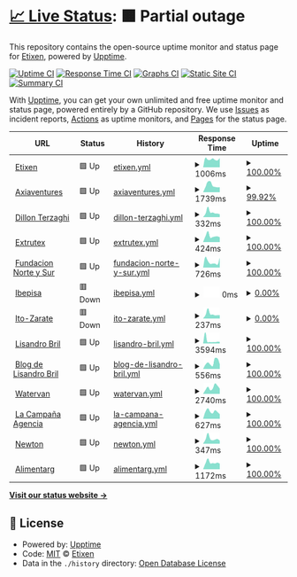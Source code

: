 # [📈 Live Status](https://Etixen.github.io/upptime): <!--live status--> **🟧 Partial outage**

This repository contains the open-source uptime monitor and status page for [Etixen](https://Etixen.github.io/upptime), powered by [Upptime](https://github.com/upptime/upptime).

[![Uptime CI](https://github.com/Etixen/upptime/workflows/Uptime%20CI/badge.svg)](https://github.com/Etixen/upptime/actions?query=workflow%3A%22Uptime+CI%22)
[![Response Time CI](https://github.com/Etixen/upptime/workflows/Response%20Time%20CI/badge.svg)](https://github.com/Etixen/upptime/actions?query=workflow%3A%22Response+Time+CI%22)
[![Graphs CI](https://github.com/Etixen/upptime/workflows/Graphs%20CI/badge.svg)](https://github.com/Etixen/upptime/actions?query=workflow%3A%22Graphs+CI%22)
[![Static Site CI](https://github.com/Etixen/upptime/workflows/Static%20Site%20CI/badge.svg)](https://github.com/Etixen/upptime/actions?query=workflow%3A%22Static+Site+CI%22)
[![Summary CI](https://github.com/Etixen/upptime/workflows/Summary%20CI/badge.svg)](https://github.com/Etixen/upptime/actions?query=workflow%3A%22Summary+CI%22)

With [Upptime](https://upptime.js.org), you can get your own unlimited and free uptime monitor and status page, powered entirely by a GitHub repository. We use [Issues](https://github.com/Etixen/upptime/issues) as incident reports, [Actions](https://github.com/Etixen/upptime/actions) as uptime monitors, and [Pages](https://Etixen.github.io/upptime) for the status page.

<!--start: status pages-->
<!-- This summary is generated by Upptime (https://github.com/upptime/upptime) -->
<!-- Do not edit this manually, your changes will be overwritten -->
<!-- prettier-ignore -->
| URL | Status | History | Response Time | Uptime |
| --- | ------ | ------- | ------------- | ------ |
| <img alt="" src="https://icons.duckduckgo.com/ip3/www.etixen.com.ico" height="13"> [Etixen](https://www.etixen.com) | 🟩 Up | [etixen.yml](https://github.com/Etixen/upptime/commits/HEAD/history/etixen.yml) | <details><summary><img alt="Response time graph" src="./graphs/etixen/response-time-week.png" height="20"> 1006ms</summary><br><a href="https://etixen.github.io/upptime/history/etixen"><img alt="Response time 1323" src="https://img.shields.io/endpoint?url=https%3A%2F%2Fraw.githubusercontent.com%2FEtixen%2Fupptime%2FHEAD%2Fapi%2Fetixen%2Fresponse-time.json"></a><br><a href="https://etixen.github.io/upptime/history/etixen"><img alt="24-hour response time 1141" src="https://img.shields.io/endpoint?url=https%3A%2F%2Fraw.githubusercontent.com%2FEtixen%2Fupptime%2FHEAD%2Fapi%2Fetixen%2Fresponse-time-day.json"></a><br><a href="https://etixen.github.io/upptime/history/etixen"><img alt="7-day response time 1006" src="https://img.shields.io/endpoint?url=https%3A%2F%2Fraw.githubusercontent.com%2FEtixen%2Fupptime%2FHEAD%2Fapi%2Fetixen%2Fresponse-time-week.json"></a><br><a href="https://etixen.github.io/upptime/history/etixen"><img alt="30-day response time 951" src="https://img.shields.io/endpoint?url=https%3A%2F%2Fraw.githubusercontent.com%2FEtixen%2Fupptime%2FHEAD%2Fapi%2Fetixen%2Fresponse-time-month.json"></a><br><a href="https://etixen.github.io/upptime/history/etixen"><img alt="1-year response time 1129" src="https://img.shields.io/endpoint?url=https%3A%2F%2Fraw.githubusercontent.com%2FEtixen%2Fupptime%2FHEAD%2Fapi%2Fetixen%2Fresponse-time-year.json"></a></details> | <details><summary><a href="https://etixen.github.io/upptime/history/etixen">100.00%</a></summary><a href="https://etixen.github.io/upptime/history/etixen"><img alt="All-time uptime 99.89%" src="https://img.shields.io/endpoint?url=https%3A%2F%2Fraw.githubusercontent.com%2FEtixen%2Fupptime%2FHEAD%2Fapi%2Fetixen%2Fuptime.json"></a><br><a href="https://etixen.github.io/upptime/history/etixen"><img alt="24-hour uptime 100.00%" src="https://img.shields.io/endpoint?url=https%3A%2F%2Fraw.githubusercontent.com%2FEtixen%2Fupptime%2FHEAD%2Fapi%2Fetixen%2Fuptime-day.json"></a><br><a href="https://etixen.github.io/upptime/history/etixen"><img alt="7-day uptime 100.00%" src="https://img.shields.io/endpoint?url=https%3A%2F%2Fraw.githubusercontent.com%2FEtixen%2Fupptime%2FHEAD%2Fapi%2Fetixen%2Fuptime-week.json"></a><br><a href="https://etixen.github.io/upptime/history/etixen"><img alt="30-day uptime 99.96%" src="https://img.shields.io/endpoint?url=https%3A%2F%2Fraw.githubusercontent.com%2FEtixen%2Fupptime%2FHEAD%2Fapi%2Fetixen%2Fuptime-month.json"></a><br><a href="https://etixen.github.io/upptime/history/etixen"><img alt="1-year uptime 99.93%" src="https://img.shields.io/endpoint?url=https%3A%2F%2Fraw.githubusercontent.com%2FEtixen%2Fupptime%2FHEAD%2Fapi%2Fetixen%2Fuptime-year.json"></a></details>
| <img alt="" src="https://icons.duckduckgo.com/ip3/www.axiaventures.com.ico" height="13"> [Axiaventures](http://www.axiaventures.com) | 🟩 Up | [axiaventures.yml](https://github.com/Etixen/upptime/commits/HEAD/history/axiaventures.yml) | <details><summary><img alt="Response time graph" src="./graphs/axiaventures/response-time-week.png" height="20"> 1739ms</summary><br><a href="https://etixen.github.io/upptime/history/axiaventures"><img alt="Response time 1246" src="https://img.shields.io/endpoint?url=https%3A%2F%2Fraw.githubusercontent.com%2FEtixen%2Fupptime%2FHEAD%2Fapi%2Faxiaventures%2Fresponse-time.json"></a><br><a href="https://etixen.github.io/upptime/history/axiaventures"><img alt="24-hour response time 3937" src="https://img.shields.io/endpoint?url=https%3A%2F%2Fraw.githubusercontent.com%2FEtixen%2Fupptime%2FHEAD%2Fapi%2Faxiaventures%2Fresponse-time-day.json"></a><br><a href="https://etixen.github.io/upptime/history/axiaventures"><img alt="7-day response time 1739" src="https://img.shields.io/endpoint?url=https%3A%2F%2Fraw.githubusercontent.com%2FEtixen%2Fupptime%2FHEAD%2Fapi%2Faxiaventures%2Fresponse-time-week.json"></a><br><a href="https://etixen.github.io/upptime/history/axiaventures"><img alt="30-day response time 1287" src="https://img.shields.io/endpoint?url=https%3A%2F%2Fraw.githubusercontent.com%2FEtixen%2Fupptime%2FHEAD%2Fapi%2Faxiaventures%2Fresponse-time-month.json"></a><br><a href="https://etixen.github.io/upptime/history/axiaventures"><img alt="1-year response time 1328" src="https://img.shields.io/endpoint?url=https%3A%2F%2Fraw.githubusercontent.com%2FEtixen%2Fupptime%2FHEAD%2Fapi%2Faxiaventures%2Fresponse-time-year.json"></a></details> | <details><summary><a href="https://etixen.github.io/upptime/history/axiaventures">99.92%</a></summary><a href="https://etixen.github.io/upptime/history/axiaventures"><img alt="All-time uptime 98.84%" src="https://img.shields.io/endpoint?url=https%3A%2F%2Fraw.githubusercontent.com%2FEtixen%2Fupptime%2FHEAD%2Fapi%2Faxiaventures%2Fuptime.json"></a><br><a href="https://etixen.github.io/upptime/history/axiaventures"><img alt="24-hour uptime 99.43%" src="https://img.shields.io/endpoint?url=https%3A%2F%2Fraw.githubusercontent.com%2FEtixen%2Fupptime%2FHEAD%2Fapi%2Faxiaventures%2Fuptime-day.json"></a><br><a href="https://etixen.github.io/upptime/history/axiaventures"><img alt="7-day uptime 99.92%" src="https://img.shields.io/endpoint?url=https%3A%2F%2Fraw.githubusercontent.com%2FEtixen%2Fupptime%2FHEAD%2Fapi%2Faxiaventures%2Fuptime-week.json"></a><br><a href="https://etixen.github.io/upptime/history/axiaventures"><img alt="30-day uptime 99.37%" src="https://img.shields.io/endpoint?url=https%3A%2F%2Fraw.githubusercontent.com%2FEtixen%2Fupptime%2FHEAD%2Fapi%2Faxiaventures%2Fuptime-month.json"></a><br><a href="https://etixen.github.io/upptime/history/axiaventures"><img alt="1-year uptime 99.84%" src="https://img.shields.io/endpoint?url=https%3A%2F%2Fraw.githubusercontent.com%2FEtixen%2Fupptime%2FHEAD%2Fapi%2Faxiaventures%2Fuptime-year.json"></a></details>
| <img alt="" src="https://icons.duckduckgo.com/ip3/www.dillonterzaghi.com.ar.ico" height="13"> [Dillon Terzaghi](https://www.dillonterzaghi.com.ar) | 🟩 Up | [dillon-terzaghi.yml](https://github.com/Etixen/upptime/commits/HEAD/history/dillon-terzaghi.yml) | <details><summary><img alt="Response time graph" src="./graphs/dillon-terzaghi/response-time-week.png" height="20"> 332ms</summary><br><a href="https://etixen.github.io/upptime/history/dillon-terzaghi"><img alt="Response time 378" src="https://img.shields.io/endpoint?url=https%3A%2F%2Fraw.githubusercontent.com%2FEtixen%2Fupptime%2FHEAD%2Fapi%2Fdillon-terzaghi%2Fresponse-time.json"></a><br><a href="https://etixen.github.io/upptime/history/dillon-terzaghi"><img alt="24-hour response time 197" src="https://img.shields.io/endpoint?url=https%3A%2F%2Fraw.githubusercontent.com%2FEtixen%2Fupptime%2FHEAD%2Fapi%2Fdillon-terzaghi%2Fresponse-time-day.json"></a><br><a href="https://etixen.github.io/upptime/history/dillon-terzaghi"><img alt="7-day response time 332" src="https://img.shields.io/endpoint?url=https%3A%2F%2Fraw.githubusercontent.com%2FEtixen%2Fupptime%2FHEAD%2Fapi%2Fdillon-terzaghi%2Fresponse-time-week.json"></a><br><a href="https://etixen.github.io/upptime/history/dillon-terzaghi"><img alt="30-day response time 350" src="https://img.shields.io/endpoint?url=https%3A%2F%2Fraw.githubusercontent.com%2FEtixen%2Fupptime%2FHEAD%2Fapi%2Fdillon-terzaghi%2Fresponse-time-month.json"></a><br><a href="https://etixen.github.io/upptime/history/dillon-terzaghi"><img alt="1-year response time 371" src="https://img.shields.io/endpoint?url=https%3A%2F%2Fraw.githubusercontent.com%2FEtixen%2Fupptime%2FHEAD%2Fapi%2Fdillon-terzaghi%2Fresponse-time-year.json"></a></details> | <details><summary><a href="https://etixen.github.io/upptime/history/dillon-terzaghi">100.00%</a></summary><a href="https://etixen.github.io/upptime/history/dillon-terzaghi"><img alt="All-time uptime 99.90%" src="https://img.shields.io/endpoint?url=https%3A%2F%2Fraw.githubusercontent.com%2FEtixen%2Fupptime%2FHEAD%2Fapi%2Fdillon-terzaghi%2Fuptime.json"></a><br><a href="https://etixen.github.io/upptime/history/dillon-terzaghi"><img alt="24-hour uptime 100.00%" src="https://img.shields.io/endpoint?url=https%3A%2F%2Fraw.githubusercontent.com%2FEtixen%2Fupptime%2FHEAD%2Fapi%2Fdillon-terzaghi%2Fuptime-day.json"></a><br><a href="https://etixen.github.io/upptime/history/dillon-terzaghi"><img alt="7-day uptime 100.00%" src="https://img.shields.io/endpoint?url=https%3A%2F%2Fraw.githubusercontent.com%2FEtixen%2Fupptime%2FHEAD%2Fapi%2Fdillon-terzaghi%2Fuptime-week.json"></a><br><a href="https://etixen.github.io/upptime/history/dillon-terzaghi"><img alt="30-day uptime 99.39%" src="https://img.shields.io/endpoint?url=https%3A%2F%2Fraw.githubusercontent.com%2FEtixen%2Fupptime%2FHEAD%2Fapi%2Fdillon-terzaghi%2Fuptime-month.json"></a><br><a href="https://etixen.github.io/upptime/history/dillon-terzaghi"><img alt="1-year uptime 99.87%" src="https://img.shields.io/endpoint?url=https%3A%2F%2Fraw.githubusercontent.com%2FEtixen%2Fupptime%2FHEAD%2Fapi%2Fdillon-terzaghi%2Fuptime-year.json"></a></details>
| <img alt="" src="https://icons.duckduckgo.com/ip3/www.extrutex.com.ar.ico" height="13"> [Extrutex](http://www.extrutex.com.ar) | 🟩 Up | [extrutex.yml](https://github.com/Etixen/upptime/commits/HEAD/history/extrutex.yml) | <details><summary><img alt="Response time graph" src="./graphs/extrutex/response-time-week.png" height="20"> 424ms</summary><br><a href="https://etixen.github.io/upptime/history/extrutex"><img alt="Response time 560" src="https://img.shields.io/endpoint?url=https%3A%2F%2Fraw.githubusercontent.com%2FEtixen%2Fupptime%2FHEAD%2Fapi%2Fextrutex%2Fresponse-time.json"></a><br><a href="https://etixen.github.io/upptime/history/extrutex"><img alt="24-hour response time 333" src="https://img.shields.io/endpoint?url=https%3A%2F%2Fraw.githubusercontent.com%2FEtixen%2Fupptime%2FHEAD%2Fapi%2Fextrutex%2Fresponse-time-day.json"></a><br><a href="https://etixen.github.io/upptime/history/extrutex"><img alt="7-day response time 424" src="https://img.shields.io/endpoint?url=https%3A%2F%2Fraw.githubusercontent.com%2FEtixen%2Fupptime%2FHEAD%2Fapi%2Fextrutex%2Fresponse-time-week.json"></a><br><a href="https://etixen.github.io/upptime/history/extrutex"><img alt="30-day response time 518" src="https://img.shields.io/endpoint?url=https%3A%2F%2Fraw.githubusercontent.com%2FEtixen%2Fupptime%2FHEAD%2Fapi%2Fextrutex%2Fresponse-time-month.json"></a><br><a href="https://etixen.github.io/upptime/history/extrutex"><img alt="1-year response time 574" src="https://img.shields.io/endpoint?url=https%3A%2F%2Fraw.githubusercontent.com%2FEtixen%2Fupptime%2FHEAD%2Fapi%2Fextrutex%2Fresponse-time-year.json"></a></details> | <details><summary><a href="https://etixen.github.io/upptime/history/extrutex">100.00%</a></summary><a href="https://etixen.github.io/upptime/history/extrutex"><img alt="All-time uptime 99.93%" src="https://img.shields.io/endpoint?url=https%3A%2F%2Fraw.githubusercontent.com%2FEtixen%2Fupptime%2FHEAD%2Fapi%2Fextrutex%2Fuptime.json"></a><br><a href="https://etixen.github.io/upptime/history/extrutex"><img alt="24-hour uptime 100.00%" src="https://img.shields.io/endpoint?url=https%3A%2F%2Fraw.githubusercontent.com%2FEtixen%2Fupptime%2FHEAD%2Fapi%2Fextrutex%2Fuptime-day.json"></a><br><a href="https://etixen.github.io/upptime/history/extrutex"><img alt="7-day uptime 100.00%" src="https://img.shields.io/endpoint?url=https%3A%2F%2Fraw.githubusercontent.com%2FEtixen%2Fupptime%2FHEAD%2Fapi%2Fextrutex%2Fuptime-week.json"></a><br><a href="https://etixen.github.io/upptime/history/extrutex"><img alt="30-day uptime 99.39%" src="https://img.shields.io/endpoint?url=https%3A%2F%2Fraw.githubusercontent.com%2FEtixen%2Fupptime%2FHEAD%2Fapi%2Fextrutex%2Fuptime-month.json"></a><br><a href="https://etixen.github.io/upptime/history/extrutex"><img alt="1-year uptime 99.90%" src="https://img.shields.io/endpoint?url=https%3A%2F%2Fraw.githubusercontent.com%2FEtixen%2Fupptime%2FHEAD%2Fapi%2Fextrutex%2Fuptime-year.json"></a></details>
| <img alt="" src="https://icons.duckduckgo.com/ip3/www.fundacionnorteysur.org.ar.ico" height="13"> [Fundacion Norte y Sur](http://www.fundacionnorteysur.org.ar) | 🟩 Up | [fundacion-norte-y-sur.yml](https://github.com/Etixen/upptime/commits/HEAD/history/fundacion-norte-y-sur.yml) | <details><summary><img alt="Response time graph" src="./graphs/fundacion-norte-y-sur/response-time-week.png" height="20"> 726ms</summary><br><a href="https://etixen.github.io/upptime/history/fundacion-norte-y-sur"><img alt="Response time 817" src="https://img.shields.io/endpoint?url=https%3A%2F%2Fraw.githubusercontent.com%2FEtixen%2Fupptime%2FHEAD%2Fapi%2Ffundacion-norte-y-sur%2Fresponse-time.json"></a><br><a href="https://etixen.github.io/upptime/history/fundacion-norte-y-sur"><img alt="24-hour response time 1194" src="https://img.shields.io/endpoint?url=https%3A%2F%2Fraw.githubusercontent.com%2FEtixen%2Fupptime%2FHEAD%2Fapi%2Ffundacion-norte-y-sur%2Fresponse-time-day.json"></a><br><a href="https://etixen.github.io/upptime/history/fundacion-norte-y-sur"><img alt="7-day response time 726" src="https://img.shields.io/endpoint?url=https%3A%2F%2Fraw.githubusercontent.com%2FEtixen%2Fupptime%2FHEAD%2Fapi%2Ffundacion-norte-y-sur%2Fresponse-time-week.json"></a><br><a href="https://etixen.github.io/upptime/history/fundacion-norte-y-sur"><img alt="30-day response time 805" src="https://img.shields.io/endpoint?url=https%3A%2F%2Fraw.githubusercontent.com%2FEtixen%2Fupptime%2FHEAD%2Fapi%2Ffundacion-norte-y-sur%2Fresponse-time-month.json"></a><br><a href="https://etixen.github.io/upptime/history/fundacion-norte-y-sur"><img alt="1-year response time 866" src="https://img.shields.io/endpoint?url=https%3A%2F%2Fraw.githubusercontent.com%2FEtixen%2Fupptime%2FHEAD%2Fapi%2Ffundacion-norte-y-sur%2Fresponse-time-year.json"></a></details> | <details><summary><a href="https://etixen.github.io/upptime/history/fundacion-norte-y-sur">100.00%</a></summary><a href="https://etixen.github.io/upptime/history/fundacion-norte-y-sur"><img alt="All-time uptime 98.95%" src="https://img.shields.io/endpoint?url=https%3A%2F%2Fraw.githubusercontent.com%2FEtixen%2Fupptime%2FHEAD%2Fapi%2Ffundacion-norte-y-sur%2Fuptime.json"></a><br><a href="https://etixen.github.io/upptime/history/fundacion-norte-y-sur"><img alt="24-hour uptime 100.00%" src="https://img.shields.io/endpoint?url=https%3A%2F%2Fraw.githubusercontent.com%2FEtixen%2Fupptime%2FHEAD%2Fapi%2Ffundacion-norte-y-sur%2Fuptime-day.json"></a><br><a href="https://etixen.github.io/upptime/history/fundacion-norte-y-sur"><img alt="7-day uptime 100.00%" src="https://img.shields.io/endpoint?url=https%3A%2F%2Fraw.githubusercontent.com%2FEtixen%2Fupptime%2FHEAD%2Fapi%2Ffundacion-norte-y-sur%2Fuptime-week.json"></a><br><a href="https://etixen.github.io/upptime/history/fundacion-norte-y-sur"><img alt="30-day uptime 99.39%" src="https://img.shields.io/endpoint?url=https%3A%2F%2Fraw.githubusercontent.com%2FEtixen%2Fupptime%2FHEAD%2Fapi%2Ffundacion-norte-y-sur%2Fuptime-month.json"></a><br><a href="https://etixen.github.io/upptime/history/fundacion-norte-y-sur"><img alt="1-year uptime 99.87%" src="https://img.shields.io/endpoint?url=https%3A%2F%2Fraw.githubusercontent.com%2FEtixen%2Fupptime%2FHEAD%2Fapi%2Ffundacion-norte-y-sur%2Fuptime-year.json"></a></details>
| <img alt="" src="https://icons.duckduckgo.com/ip3/ibepisa.com.ar.ico" height="13"> [Ibepisa](http://ibepisa.com.ar) | 🟥 Down | [ibepisa.yml](https://github.com/Etixen/upptime/commits/HEAD/history/ibepisa.yml) | <details><summary><img alt="Response time graph" src="./graphs/ibepisa/response-time-week.png" height="20"> 0ms</summary><br><a href="https://etixen.github.io/upptime/history/ibepisa"><img alt="Response time 289" src="https://img.shields.io/endpoint?url=https%3A%2F%2Fraw.githubusercontent.com%2FEtixen%2Fupptime%2FHEAD%2Fapi%2Fibepisa%2Fresponse-time.json"></a><br><a href="https://etixen.github.io/upptime/history/ibepisa"><img alt="24-hour response time 0" src="https://img.shields.io/endpoint?url=https%3A%2F%2Fraw.githubusercontent.com%2FEtixen%2Fupptime%2FHEAD%2Fapi%2Fibepisa%2Fresponse-time-day.json"></a><br><a href="https://etixen.github.io/upptime/history/ibepisa"><img alt="7-day response time 0" src="https://img.shields.io/endpoint?url=https%3A%2F%2Fraw.githubusercontent.com%2FEtixen%2Fupptime%2FHEAD%2Fapi%2Fibepisa%2Fresponse-time-week.json"></a><br><a href="https://etixen.github.io/upptime/history/ibepisa"><img alt="30-day response time 0" src="https://img.shields.io/endpoint?url=https%3A%2F%2Fraw.githubusercontent.com%2FEtixen%2Fupptime%2FHEAD%2Fapi%2Fibepisa%2Fresponse-time-month.json"></a><br><a href="https://etixen.github.io/upptime/history/ibepisa"><img alt="1-year response time 288" src="https://img.shields.io/endpoint?url=https%3A%2F%2Fraw.githubusercontent.com%2FEtixen%2Fupptime%2FHEAD%2Fapi%2Fibepisa%2Fresponse-time-year.json"></a></details> | <details><summary><a href="https://etixen.github.io/upptime/history/ibepisa">0.00%</a></summary><a href="https://etixen.github.io/upptime/history/ibepisa"><img alt="All-time uptime 94.27%" src="https://img.shields.io/endpoint?url=https%3A%2F%2Fraw.githubusercontent.com%2FEtixen%2Fupptime%2FHEAD%2Fapi%2Fibepisa%2Fuptime.json"></a><br><a href="https://etixen.github.io/upptime/history/ibepisa"><img alt="24-hour uptime 0.00%" src="https://img.shields.io/endpoint?url=https%3A%2F%2Fraw.githubusercontent.com%2FEtixen%2Fupptime%2FHEAD%2Fapi%2Fibepisa%2Fuptime-day.json"></a><br><a href="https://etixen.github.io/upptime/history/ibepisa"><img alt="7-day uptime 0.00%" src="https://img.shields.io/endpoint?url=https%3A%2F%2Fraw.githubusercontent.com%2FEtixen%2Fupptime%2FHEAD%2Fapi%2Fibepisa%2Fuptime-week.json"></a><br><a href="https://etixen.github.io/upptime/history/ibepisa"><img alt="30-day uptime 1.38%" src="https://img.shields.io/endpoint?url=https%3A%2F%2Fraw.githubusercontent.com%2FEtixen%2Fupptime%2FHEAD%2Fapi%2Fibepisa%2Fuptime-month.json"></a><br><a href="https://etixen.github.io/upptime/history/ibepisa"><img alt="1-year uptime 88.54%" src="https://img.shields.io/endpoint?url=https%3A%2F%2Fraw.githubusercontent.com%2FEtixen%2Fupptime%2FHEAD%2Fapi%2Fibepisa%2Fuptime-year.json"></a></details>
| <img alt="" src="https://icons.duckduckgo.com/ip3/www.ito-zarate.com.ar.ico" height="13"> [Ito-Zarate](http://www.ito-zarate.com.ar) | 🟥 Down | [ito-zarate.yml](https://github.com/Etixen/upptime/commits/HEAD/history/ito-zarate.yml) | <details><summary><img alt="Response time graph" src="./graphs/ito-zarate/response-time-week.png" height="20"> 237ms</summary><br><a href="https://etixen.github.io/upptime/history/ito-zarate"><img alt="Response time 587" src="https://img.shields.io/endpoint?url=https%3A%2F%2Fraw.githubusercontent.com%2FEtixen%2Fupptime%2FHEAD%2Fapi%2Fito-zarate%2Fresponse-time.json"></a><br><a href="https://etixen.github.io/upptime/history/ito-zarate"><img alt="24-hour response time 174" src="https://img.shields.io/endpoint?url=https%3A%2F%2Fraw.githubusercontent.com%2FEtixen%2Fupptime%2FHEAD%2Fapi%2Fito-zarate%2Fresponse-time-day.json"></a><br><a href="https://etixen.github.io/upptime/history/ito-zarate"><img alt="7-day response time 237" src="https://img.shields.io/endpoint?url=https%3A%2F%2Fraw.githubusercontent.com%2FEtixen%2Fupptime%2FHEAD%2Fapi%2Fito-zarate%2Fresponse-time-week.json"></a><br><a href="https://etixen.github.io/upptime/history/ito-zarate"><img alt="30-day response time 452" src="https://img.shields.io/endpoint?url=https%3A%2F%2Fraw.githubusercontent.com%2FEtixen%2Fupptime%2FHEAD%2Fapi%2Fito-zarate%2Fresponse-time-month.json"></a><br><a href="https://etixen.github.io/upptime/history/ito-zarate"><img alt="1-year response time 577" src="https://img.shields.io/endpoint?url=https%3A%2F%2Fraw.githubusercontent.com%2FEtixen%2Fupptime%2FHEAD%2Fapi%2Fito-zarate%2Fresponse-time-year.json"></a></details> | <details><summary><a href="https://etixen.github.io/upptime/history/ito-zarate">0.00%</a></summary><a href="https://etixen.github.io/upptime/history/ito-zarate"><img alt="All-time uptime 98.77%" src="https://img.shields.io/endpoint?url=https%3A%2F%2Fraw.githubusercontent.com%2FEtixen%2Fupptime%2FHEAD%2Fapi%2Fito-zarate%2Fuptime.json"></a><br><a href="https://etixen.github.io/upptime/history/ito-zarate"><img alt="24-hour uptime 0.00%" src="https://img.shields.io/endpoint?url=https%3A%2F%2Fraw.githubusercontent.com%2FEtixen%2Fupptime%2FHEAD%2Fapi%2Fito-zarate%2Fuptime-day.json"></a><br><a href="https://etixen.github.io/upptime/history/ito-zarate"><img alt="7-day uptime 0.00%" src="https://img.shields.io/endpoint?url=https%3A%2F%2Fraw.githubusercontent.com%2FEtixen%2Fupptime%2FHEAD%2Fapi%2Fito-zarate%2Fuptime-week.json"></a><br><a href="https://etixen.github.io/upptime/history/ito-zarate"><img alt="30-day uptime 63.73%" src="https://img.shields.io/endpoint?url=https%3A%2F%2Fraw.githubusercontent.com%2FEtixen%2Fupptime%2FHEAD%2Fapi%2Fito-zarate%2Fuptime-month.json"></a><br><a href="https://etixen.github.io/upptime/history/ito-zarate"><img alt="1-year uptime 96.95%" src="https://img.shields.io/endpoint?url=https%3A%2F%2Fraw.githubusercontent.com%2FEtixen%2Fupptime%2FHEAD%2Fapi%2Fito-zarate%2Fuptime-year.json"></a></details>
| <img alt="" src="https://icons.duckduckgo.com/ip3/www.lisandrobril.com.ico" height="13"> [Lisandro Bril](https://www.lisandrobril.com) | 🟩 Up | [lisandro-bril.yml](https://github.com/Etixen/upptime/commits/HEAD/history/lisandro-bril.yml) | <details><summary><img alt="Response time graph" src="./graphs/lisandro-bril/response-time-week.png" height="20"> 3594ms</summary><br><a href="https://etixen.github.io/upptime/history/lisandro-bril"><img alt="Response time 1684" src="https://img.shields.io/endpoint?url=https%3A%2F%2Fraw.githubusercontent.com%2FEtixen%2Fupptime%2FHEAD%2Fapi%2Flisandro-bril%2Fresponse-time.json"></a><br><a href="https://etixen.github.io/upptime/history/lisandro-bril"><img alt="24-hour response time 3923" src="https://img.shields.io/endpoint?url=https%3A%2F%2Fraw.githubusercontent.com%2FEtixen%2Fupptime%2FHEAD%2Fapi%2Flisandro-bril%2Fresponse-time-day.json"></a><br><a href="https://etixen.github.io/upptime/history/lisandro-bril"><img alt="7-day response time 3594" src="https://img.shields.io/endpoint?url=https%3A%2F%2Fraw.githubusercontent.com%2FEtixen%2Fupptime%2FHEAD%2Fapi%2Flisandro-bril%2Fresponse-time-week.json"></a><br><a href="https://etixen.github.io/upptime/history/lisandro-bril"><img alt="30-day response time 4904" src="https://img.shields.io/endpoint?url=https%3A%2F%2Fraw.githubusercontent.com%2FEtixen%2Fupptime%2FHEAD%2Fapi%2Flisandro-bril%2Fresponse-time-month.json"></a><br><a href="https://etixen.github.io/upptime/history/lisandro-bril"><img alt="1-year response time 1923" src="https://img.shields.io/endpoint?url=https%3A%2F%2Fraw.githubusercontent.com%2FEtixen%2Fupptime%2FHEAD%2Fapi%2Flisandro-bril%2Fresponse-time-year.json"></a></details> | <details><summary><a href="https://etixen.github.io/upptime/history/lisandro-bril">100.00%</a></summary><a href="https://etixen.github.io/upptime/history/lisandro-bril"><img alt="All-time uptime 99.74%" src="https://img.shields.io/endpoint?url=https%3A%2F%2Fraw.githubusercontent.com%2FEtixen%2Fupptime%2FHEAD%2Fapi%2Flisandro-bril%2Fuptime.json"></a><br><a href="https://etixen.github.io/upptime/history/lisandro-bril"><img alt="24-hour uptime 100.00%" src="https://img.shields.io/endpoint?url=https%3A%2F%2Fraw.githubusercontent.com%2FEtixen%2Fupptime%2FHEAD%2Fapi%2Flisandro-bril%2Fuptime-day.json"></a><br><a href="https://etixen.github.io/upptime/history/lisandro-bril"><img alt="7-day uptime 100.00%" src="https://img.shields.io/endpoint?url=https%3A%2F%2Fraw.githubusercontent.com%2FEtixen%2Fupptime%2FHEAD%2Fapi%2Flisandro-bril%2Fuptime-week.json"></a><br><a href="https://etixen.github.io/upptime/history/lisandro-bril"><img alt="30-day uptime 99.36%" src="https://img.shields.io/endpoint?url=https%3A%2F%2Fraw.githubusercontent.com%2FEtixen%2Fupptime%2FHEAD%2Fapi%2Flisandro-bril%2Fuptime-month.json"></a><br><a href="https://etixen.github.io/upptime/history/lisandro-bril"><img alt="1-year uptime 99.54%" src="https://img.shields.io/endpoint?url=https%3A%2F%2Fraw.githubusercontent.com%2FEtixen%2Fupptime%2FHEAD%2Fapi%2Flisandro-bril%2Fuptime-year.json"></a></details>
| <img alt="" src="https://icons.duckduckgo.com/ip3/blog.lisandrobril.com.ico" height="13"> [Blog de Lisandro Bril](https://blog.lisandrobril.com) | 🟩 Up | [blog-de-lisandro-bril.yml](https://github.com/Etixen/upptime/commits/HEAD/history/blog-de-lisandro-bril.yml) | <details><summary><img alt="Response time graph" src="./graphs/blog-de-lisandro-bril/response-time-week.png" height="20"> 556ms</summary><br><a href="https://etixen.github.io/upptime/history/blog-de-lisandro-bril"><img alt="Response time 536" src="https://img.shields.io/endpoint?url=https%3A%2F%2Fraw.githubusercontent.com%2FEtixen%2Fupptime%2FHEAD%2Fapi%2Fblog-de-lisandro-bril%2Fresponse-time.json"></a><br><a href="https://etixen.github.io/upptime/history/blog-de-lisandro-bril"><img alt="24-hour response time 398" src="https://img.shields.io/endpoint?url=https%3A%2F%2Fraw.githubusercontent.com%2FEtixen%2Fupptime%2FHEAD%2Fapi%2Fblog-de-lisandro-bril%2Fresponse-time-day.json"></a><br><a href="https://etixen.github.io/upptime/history/blog-de-lisandro-bril"><img alt="7-day response time 556" src="https://img.shields.io/endpoint?url=https%3A%2F%2Fraw.githubusercontent.com%2FEtixen%2Fupptime%2FHEAD%2Fapi%2Fblog-de-lisandro-bril%2Fresponse-time-week.json"></a><br><a href="https://etixen.github.io/upptime/history/blog-de-lisandro-bril"><img alt="30-day response time 537" src="https://img.shields.io/endpoint?url=https%3A%2F%2Fraw.githubusercontent.com%2FEtixen%2Fupptime%2FHEAD%2Fapi%2Fblog-de-lisandro-bril%2Fresponse-time-month.json"></a><br><a href="https://etixen.github.io/upptime/history/blog-de-lisandro-bril"><img alt="1-year response time 582" src="https://img.shields.io/endpoint?url=https%3A%2F%2Fraw.githubusercontent.com%2FEtixen%2Fupptime%2FHEAD%2Fapi%2Fblog-de-lisandro-bril%2Fresponse-time-year.json"></a></details> | <details><summary><a href="https://etixen.github.io/upptime/history/blog-de-lisandro-bril">100.00%</a></summary><a href="https://etixen.github.io/upptime/history/blog-de-lisandro-bril"><img alt="All-time uptime 99.84%" src="https://img.shields.io/endpoint?url=https%3A%2F%2Fraw.githubusercontent.com%2FEtixen%2Fupptime%2FHEAD%2Fapi%2Fblog-de-lisandro-bril%2Fuptime.json"></a><br><a href="https://etixen.github.io/upptime/history/blog-de-lisandro-bril"><img alt="24-hour uptime 100.00%" src="https://img.shields.io/endpoint?url=https%3A%2F%2Fraw.githubusercontent.com%2FEtixen%2Fupptime%2FHEAD%2Fapi%2Fblog-de-lisandro-bril%2Fuptime-day.json"></a><br><a href="https://etixen.github.io/upptime/history/blog-de-lisandro-bril"><img alt="7-day uptime 100.00%" src="https://img.shields.io/endpoint?url=https%3A%2F%2Fraw.githubusercontent.com%2FEtixen%2Fupptime%2FHEAD%2Fapi%2Fblog-de-lisandro-bril%2Fuptime-week.json"></a><br><a href="https://etixen.github.io/upptime/history/blog-de-lisandro-bril"><img alt="30-day uptime 99.39%" src="https://img.shields.io/endpoint?url=https%3A%2F%2Fraw.githubusercontent.com%2FEtixen%2Fupptime%2FHEAD%2Fapi%2Fblog-de-lisandro-bril%2Fuptime-month.json"></a><br><a href="https://etixen.github.io/upptime/history/blog-de-lisandro-bril"><img alt="1-year uptime 99.73%" src="https://img.shields.io/endpoint?url=https%3A%2F%2Fraw.githubusercontent.com%2FEtixen%2Fupptime%2FHEAD%2Fapi%2Fblog-de-lisandro-bril%2Fuptime-year.json"></a></details>
| <img alt="" src="https://icons.duckduckgo.com/ip3/watervan.com.ar.ico" height="13"> [Watervan](https://watervan.com.ar) | 🟩 Up | [watervan.yml](https://github.com/Etixen/upptime/commits/HEAD/history/watervan.yml) | <details><summary><img alt="Response time graph" src="./graphs/watervan/response-time-week.png" height="20"> 2740ms</summary><br><a href="https://etixen.github.io/upptime/history/watervan"><img alt="Response time 2043" src="https://img.shields.io/endpoint?url=https%3A%2F%2Fraw.githubusercontent.com%2FEtixen%2Fupptime%2FHEAD%2Fapi%2Fwatervan%2Fresponse-time.json"></a><br><a href="https://etixen.github.io/upptime/history/watervan"><img alt="24-hour response time 2278" src="https://img.shields.io/endpoint?url=https%3A%2F%2Fraw.githubusercontent.com%2FEtixen%2Fupptime%2FHEAD%2Fapi%2Fwatervan%2Fresponse-time-day.json"></a><br><a href="https://etixen.github.io/upptime/history/watervan"><img alt="7-day response time 2740" src="https://img.shields.io/endpoint?url=https%3A%2F%2Fraw.githubusercontent.com%2FEtixen%2Fupptime%2FHEAD%2Fapi%2Fwatervan%2Fresponse-time-week.json"></a><br><a href="https://etixen.github.io/upptime/history/watervan"><img alt="30-day response time 2313" src="https://img.shields.io/endpoint?url=https%3A%2F%2Fraw.githubusercontent.com%2FEtixen%2Fupptime%2FHEAD%2Fapi%2Fwatervan%2Fresponse-time-month.json"></a><br><a href="https://etixen.github.io/upptime/history/watervan"><img alt="1-year response time 2225" src="https://img.shields.io/endpoint?url=https%3A%2F%2Fraw.githubusercontent.com%2FEtixen%2Fupptime%2FHEAD%2Fapi%2Fwatervan%2Fresponse-time-year.json"></a></details> | <details><summary><a href="https://etixen.github.io/upptime/history/watervan">100.00%</a></summary><a href="https://etixen.github.io/upptime/history/watervan"><img alt="All-time uptime 87.12%" src="https://img.shields.io/endpoint?url=https%3A%2F%2Fraw.githubusercontent.com%2FEtixen%2Fupptime%2FHEAD%2Fapi%2Fwatervan%2Fuptime.json"></a><br><a href="https://etixen.github.io/upptime/history/watervan"><img alt="24-hour uptime 100.00%" src="https://img.shields.io/endpoint?url=https%3A%2F%2Fraw.githubusercontent.com%2FEtixen%2Fupptime%2FHEAD%2Fapi%2Fwatervan%2Fuptime-day.json"></a><br><a href="https://etixen.github.io/upptime/history/watervan"><img alt="7-day uptime 100.00%" src="https://img.shields.io/endpoint?url=https%3A%2F%2Fraw.githubusercontent.com%2FEtixen%2Fupptime%2FHEAD%2Fapi%2Fwatervan%2Fuptime-week.json"></a><br><a href="https://etixen.github.io/upptime/history/watervan"><img alt="30-day uptime 99.39%" src="https://img.shields.io/endpoint?url=https%3A%2F%2Fraw.githubusercontent.com%2FEtixen%2Fupptime%2FHEAD%2Fapi%2Fwatervan%2Fuptime-month.json"></a><br><a href="https://etixen.github.io/upptime/history/watervan"><img alt="1-year uptime 99.92%" src="https://img.shields.io/endpoint?url=https%3A%2F%2Fraw.githubusercontent.com%2FEtixen%2Fupptime%2FHEAD%2Fapi%2Fwatervan%2Fuptime-year.json"></a></details>
| <img alt="" src="https://icons.duckduckgo.com/ip3/agencialc.com.ar.ico" height="13"> [La Campaña Agencia](https://agencialc.com.ar) | 🟩 Up | [la-campana-agencia.yml](https://github.com/Etixen/upptime/commits/HEAD/history/la-campana-agencia.yml) | <details><summary><img alt="Response time graph" src="./graphs/la-campana-agencia/response-time-week.png" height="20"> 627ms</summary><br><a href="https://etixen.github.io/upptime/history/la-campana-agencia"><img alt="Response time 663" src="https://img.shields.io/endpoint?url=https%3A%2F%2Fraw.githubusercontent.com%2FEtixen%2Fupptime%2FHEAD%2Fapi%2Fla-campana-agencia%2Fresponse-time.json"></a><br><a href="https://etixen.github.io/upptime/history/la-campana-agencia"><img alt="24-hour response time 400" src="https://img.shields.io/endpoint?url=https%3A%2F%2Fraw.githubusercontent.com%2FEtixen%2Fupptime%2FHEAD%2Fapi%2Fla-campana-agencia%2Fresponse-time-day.json"></a><br><a href="https://etixen.github.io/upptime/history/la-campana-agencia"><img alt="7-day response time 627" src="https://img.shields.io/endpoint?url=https%3A%2F%2Fraw.githubusercontent.com%2FEtixen%2Fupptime%2FHEAD%2Fapi%2Fla-campana-agencia%2Fresponse-time-week.json"></a><br><a href="https://etixen.github.io/upptime/history/la-campana-agencia"><img alt="30-day response time 749" src="https://img.shields.io/endpoint?url=https%3A%2F%2Fraw.githubusercontent.com%2FEtixen%2Fupptime%2FHEAD%2Fapi%2Fla-campana-agencia%2Fresponse-time-month.json"></a><br><a href="https://etixen.github.io/upptime/history/la-campana-agencia"><img alt="1-year response time 697" src="https://img.shields.io/endpoint?url=https%3A%2F%2Fraw.githubusercontent.com%2FEtixen%2Fupptime%2FHEAD%2Fapi%2Fla-campana-agencia%2Fresponse-time-year.json"></a></details> | <details><summary><a href="https://etixen.github.io/upptime/history/la-campana-agencia">100.00%</a></summary><a href="https://etixen.github.io/upptime/history/la-campana-agencia"><img alt="All-time uptime 99.66%" src="https://img.shields.io/endpoint?url=https%3A%2F%2Fraw.githubusercontent.com%2FEtixen%2Fupptime%2FHEAD%2Fapi%2Fla-campana-agencia%2Fuptime.json"></a><br><a href="https://etixen.github.io/upptime/history/la-campana-agencia"><img alt="24-hour uptime 100.00%" src="https://img.shields.io/endpoint?url=https%3A%2F%2Fraw.githubusercontent.com%2FEtixen%2Fupptime%2FHEAD%2Fapi%2Fla-campana-agencia%2Fuptime-day.json"></a><br><a href="https://etixen.github.io/upptime/history/la-campana-agencia"><img alt="7-day uptime 100.00%" src="https://img.shields.io/endpoint?url=https%3A%2F%2Fraw.githubusercontent.com%2FEtixen%2Fupptime%2FHEAD%2Fapi%2Fla-campana-agencia%2Fuptime-week.json"></a><br><a href="https://etixen.github.io/upptime/history/la-campana-agencia"><img alt="30-day uptime 99.39%" src="https://img.shields.io/endpoint?url=https%3A%2F%2Fraw.githubusercontent.com%2FEtixen%2Fupptime%2FHEAD%2Fapi%2Fla-campana-agencia%2Fuptime-month.json"></a><br><a href="https://etixen.github.io/upptime/history/la-campana-agencia"><img alt="1-year uptime 99.92%" src="https://img.shields.io/endpoint?url=https%3A%2F%2Fraw.githubusercontent.com%2FEtixen%2Fupptime%2FHEAD%2Fapi%2Fla-campana-agencia%2Fuptime-year.json"></a></details>
| <img alt="" src="https://icons.duckduckgo.com/ip3/www.newton.com.ar.ico" height="13"> [Newton](https://www.newton.com.ar) | 🟩 Up | [newton.yml](https://github.com/Etixen/upptime/commits/HEAD/history/newton.yml) | <details><summary><img alt="Response time graph" src="./graphs/newton/response-time-week.png" height="20"> 347ms</summary><br><a href="https://etixen.github.io/upptime/history/newton"><img alt="Response time 909" src="https://img.shields.io/endpoint?url=https%3A%2F%2Fraw.githubusercontent.com%2FEtixen%2Fupptime%2FHEAD%2Fapi%2Fnewton%2Fresponse-time.json"></a><br><a href="https://etixen.github.io/upptime/history/newton"><img alt="24-hour response time 211" src="https://img.shields.io/endpoint?url=https%3A%2F%2Fraw.githubusercontent.com%2FEtixen%2Fupptime%2FHEAD%2Fapi%2Fnewton%2Fresponse-time-day.json"></a><br><a href="https://etixen.github.io/upptime/history/newton"><img alt="7-day response time 347" src="https://img.shields.io/endpoint?url=https%3A%2F%2Fraw.githubusercontent.com%2FEtixen%2Fupptime%2FHEAD%2Fapi%2Fnewton%2Fresponse-time-week.json"></a><br><a href="https://etixen.github.io/upptime/history/newton"><img alt="30-day response time 1056" src="https://img.shields.io/endpoint?url=https%3A%2F%2Fraw.githubusercontent.com%2FEtixen%2Fupptime%2FHEAD%2Fapi%2Fnewton%2Fresponse-time-month.json"></a><br><a href="https://etixen.github.io/upptime/history/newton"><img alt="1-year response time 894" src="https://img.shields.io/endpoint?url=https%3A%2F%2Fraw.githubusercontent.com%2FEtixen%2Fupptime%2FHEAD%2Fapi%2Fnewton%2Fresponse-time-year.json"></a></details> | <details><summary><a href="https://etixen.github.io/upptime/history/newton">100.00%</a></summary><a href="https://etixen.github.io/upptime/history/newton"><img alt="All-time uptime 75.77%" src="https://img.shields.io/endpoint?url=https%3A%2F%2Fraw.githubusercontent.com%2FEtixen%2Fupptime%2FHEAD%2Fapi%2Fnewton%2Fuptime.json"></a><br><a href="https://etixen.github.io/upptime/history/newton"><img alt="24-hour uptime 100.00%" src="https://img.shields.io/endpoint?url=https%3A%2F%2Fraw.githubusercontent.com%2FEtixen%2Fupptime%2FHEAD%2Fapi%2Fnewton%2Fuptime-day.json"></a><br><a href="https://etixen.github.io/upptime/history/newton"><img alt="7-day uptime 100.00%" src="https://img.shields.io/endpoint?url=https%3A%2F%2Fraw.githubusercontent.com%2FEtixen%2Fupptime%2FHEAD%2Fapi%2Fnewton%2Fuptime-week.json"></a><br><a href="https://etixen.github.io/upptime/history/newton"><img alt="30-day uptime 99.39%" src="https://img.shields.io/endpoint?url=https%3A%2F%2Fraw.githubusercontent.com%2FEtixen%2Fupptime%2FHEAD%2Fapi%2Fnewton%2Fuptime-month.json"></a><br><a href="https://etixen.github.io/upptime/history/newton"><img alt="1-year uptime 99.92%" src="https://img.shields.io/endpoint?url=https%3A%2F%2Fraw.githubusercontent.com%2FEtixen%2Fupptime%2FHEAD%2Fapi%2Fnewton%2Fuptime-year.json"></a></details>
| <img alt="" src="https://icons.duckduckgo.com/ip3/alimentarg.com.ar.ico" height="13"> [Alimentarg](https://alimentarg.com.ar) | 🟩 Up | [alimentarg.yml](https://github.com/Etixen/upptime/commits/HEAD/history/alimentarg.yml) | <details><summary><img alt="Response time graph" src="./graphs/alimentarg/response-time-week.png" height="20"> 1172ms</summary><br><a href="https://etixen.github.io/upptime/history/alimentarg"><img alt="Response time 1064" src="https://img.shields.io/endpoint?url=https%3A%2F%2Fraw.githubusercontent.com%2FEtixen%2Fupptime%2FHEAD%2Fapi%2Falimentarg%2Fresponse-time.json"></a><br><a href="https://etixen.github.io/upptime/history/alimentarg"><img alt="24-hour response time 988" src="https://img.shields.io/endpoint?url=https%3A%2F%2Fraw.githubusercontent.com%2FEtixen%2Fupptime%2FHEAD%2Fapi%2Falimentarg%2Fresponse-time-day.json"></a><br><a href="https://etixen.github.io/upptime/history/alimentarg"><img alt="7-day response time 1172" src="https://img.shields.io/endpoint?url=https%3A%2F%2Fraw.githubusercontent.com%2FEtixen%2Fupptime%2FHEAD%2Fapi%2Falimentarg%2Fresponse-time-week.json"></a><br><a href="https://etixen.github.io/upptime/history/alimentarg"><img alt="30-day response time 1330" src="https://img.shields.io/endpoint?url=https%3A%2F%2Fraw.githubusercontent.com%2FEtixen%2Fupptime%2FHEAD%2Fapi%2Falimentarg%2Fresponse-time-month.json"></a><br><a href="https://etixen.github.io/upptime/history/alimentarg"><img alt="1-year response time 1122" src="https://img.shields.io/endpoint?url=https%3A%2F%2Fraw.githubusercontent.com%2FEtixen%2Fupptime%2FHEAD%2Fapi%2Falimentarg%2Fresponse-time-year.json"></a></details> | <details><summary><a href="https://etixen.github.io/upptime/history/alimentarg">100.00%</a></summary><a href="https://etixen.github.io/upptime/history/alimentarg"><img alt="All-time uptime 96.58%" src="https://img.shields.io/endpoint?url=https%3A%2F%2Fraw.githubusercontent.com%2FEtixen%2Fupptime%2FHEAD%2Fapi%2Falimentarg%2Fuptime.json"></a><br><a href="https://etixen.github.io/upptime/history/alimentarg"><img alt="24-hour uptime 100.00%" src="https://img.shields.io/endpoint?url=https%3A%2F%2Fraw.githubusercontent.com%2FEtixen%2Fupptime%2FHEAD%2Fapi%2Falimentarg%2Fuptime-day.json"></a><br><a href="https://etixen.github.io/upptime/history/alimentarg"><img alt="7-day uptime 100.00%" src="https://img.shields.io/endpoint?url=https%3A%2F%2Fraw.githubusercontent.com%2FEtixen%2Fupptime%2FHEAD%2Fapi%2Falimentarg%2Fuptime-week.json"></a><br><a href="https://etixen.github.io/upptime/history/alimentarg"><img alt="30-day uptime 99.39%" src="https://img.shields.io/endpoint?url=https%3A%2F%2Fraw.githubusercontent.com%2FEtixen%2Fupptime%2FHEAD%2Fapi%2Falimentarg%2Fuptime-month.json"></a><br><a href="https://etixen.github.io/upptime/history/alimentarg"><img alt="1-year uptime 94.52%" src="https://img.shields.io/endpoint?url=https%3A%2F%2Fraw.githubusercontent.com%2FEtixen%2Fupptime%2FHEAD%2Fapi%2Falimentarg%2Fuptime-year.json"></a></details>

<!--end: status pages-->

[**Visit our status website →**](https://Etixen.github.io/upptime)

## 📄 License

- Powered by: [Upptime](https://github.com/upptime/upptime)
- Code: [MIT](./LICENSE) © [Etixen](https://Etixen.github.io/upptime)
- Data in the `./history` directory: [Open Database License](https://opendatacommons.org/licenses/odbl/1-0/)
